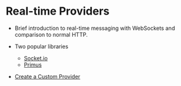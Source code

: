 # Real-time Providers

* Brief introduction to real-time messaging with WebSockets and comparison to normal HTTP.

* Two popular libraries
  * [Socket.io](providers.real-time.socket-io.md)
  * [Primus](providers.real-time.primus.md)

* [Create a Custom Provider](providers.create.md)